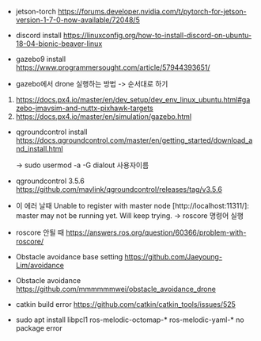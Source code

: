 - jetson-torch
https://forums.developer.nvidia.com/t/pytorch-for-jetson-version-1-7-0-now-available/72048/5

- discord install
https://linuxconfig.org/how-to-install-discord-on-ubuntu-18-04-bionic-beaver-linux

- gazebo9 install
https://www.programmersought.com/article/57944393651/

- gazebo에서 drone 실행하는 방법 -> 순서대로 하기
1. https://docs.px4.io/master/en/dev_setup/dev_env_linux_ubuntu.html#gazebo-jmavsim-and-nuttx-pixhawk-targets
2. https://docs.px4.io/master/en/simulation/gazebo.html

- qgroundcontrol install
https://docs.qgroundcontrol.com/master/en/getting_started/download_and_install.html
 
     -> sudo usermod -a -G dialout 사용자이름
 
- qgroundcontrol 3.5.6
 https://github.com/mavlink/qgroundcontrol/releases/tag/v3.5.6

- 이 에러 날때
Unable to register with master node [http://localhost:11311/]: master may not be running yet. Will keep trying.
     -> roscore 명령어 실행

- roscore 안될 때
https://answers.ros.org/question/60366/problem-with-roscore/

- Obstacle avoidance base setting
https://github.com/Jaeyoung-Lim/avoidance

- Obstacle avoidance
https://github.com/mmmmmmwei/obstacle_avoidance_drone

- catkin build error
https://github.com/catkin/catkin_tools/issues/525

- sudo apt install libpcl1 ros-melodic-octomap-* ros-melodic-yaml-* no package error
